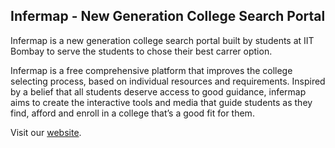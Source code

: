 ## Infermap - New Generation College Search Portal


Infermap is a new generation college search portal built by students at IIT Bombay to serve the students to chose their best carrer option.

Infermap is a free comprehensive platform that improves the college selecting process, based on individual resources and requirements. Inspired by a belief that all students deserve access to good guidance, infermap aims to create the interactive tools and media that guide students as they find, afford and enroll in a college that’s a good fit for them.

Visit our [website](http://infermap.prateekchandan.in).

